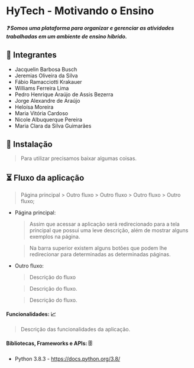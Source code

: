 # HyTech - Motivando o Ensino
##### :question: Somos uma plataforma para organizar e gerenciar as atividades trabalhadas em um ambiente de ensino híbrido.




## :busts_in_silhouette: Integrantes
- Jacquelin Barbosa Busch
- Jeremias Oliveira da Silva
- Fábio Ramacciotti Krakauer
- Williams Ferreira Lima
- Pedro Henrique Araújo de Assis Bezerra
- Jorge Alexandre de Araújo
- Heloísa Moreira
- Maria Vitória Cardoso
- Nicole Albuquerque Pereira
- Maria Clara da Silva Guimarães

## :floppy_disk: Instalação

> Para utilizar precisamos baixar algumas coisas.
<!-- 
- Python 3.8.3: https://www.python.org/downloads/

- Após baixar e instalar o Python 3.8.3 devemos instalar o ambiente virtual projeto utiliza.
  ```terminal
  $ pip install pipenv
  ```
 
 - O Git precisa está instalado na máquina: https://git-scm.com/downloads
	```terminal
	$ git clone linkdesterepositorio
	```
	> Caso queira, pode baixar apenas o zip e extrai-lo.
  
 - Após estar com o projeto clonado, acesse a raíz do projeto com seu terminal/prompt de comando e digite este comando:
    ```
    $ cd imgpercent
    ```
 - É necessário baixar o arquivo yolov3.weight que pelo fato de ser um pouco grande não pode ser enviado para o Github. Baixe neste link: https://pjreddie.com/media/files/yolov3.weigths.
 
 - O arquivo yolov3.weights deve ser colocado em: ./imgpercent/imgpercent/main/yolofiles/yoloDados/
 
 
 #### A primeira vez que executar o projeto o pipenv (ambiente virtual) deve instalar as dependencias caso já tenha feito o passo abaixo, pule esse.
 
 - Instalando dependências do projeto:
 
    ```
    $ pipenv install
    ```
- Agora podemos colocar nosso servidor local no ar:

    ```
    $ pipenv run python manage.py runserver
    ```
    
- Assim que aparecer no seu terminal este link: "127.0.0.1:8000/" quer dizer que já pode ser acessado.

- Abra seu navegador e acesse o seguinte link: 127.0.0.1:8000

- Pronto, aproveite o site. -->

## :hourglass_flowing_sand: Fluxo da aplicação  

> Página principal > Outro fluxo > Outro fluxo > Outro fluxo > Outro fluxo;

- Página principal:

  > Assim que acessar a aplicação será redirecionado para a tela principal que possui uma leve descrição, além de mostrar alguns exemplos na página.

  > Na barra superior existem alguns botões que podem lhe redirecionar para determinadas as determinadas páginas.

- Outro fluxo:
  
  > Descrição do fluxo
  
  > Descrição do fluxo.
 
  > Descrição do fluxo.
  
<!-- - Resultado:

  > A página resultado mostra a imagem marcada onde foi identificado o cachorro ou gato (e outros objetos), apresentando também a justificativa caso a imagem não passe no teste.
  
  > Existe um botão que lhe ridireciona para a página de reconhecimento de imagem mais uma vez.
  
  > Daqui pode ser acessado pela barra superior a página sobre.
  
- Sobre:

  > Existe algumas informações sobre o autor e a aplicação. -->
  
  
#### Funcionalidades: :chart_with_upwards_trend:

> Descrição das funcionalidades da aplicação.

<!-- > Deixei algumas responsabilidades no front-end, como um required na tag de imagem para evitar submissão de nenhum arquivo, ou até mesmo só habilitar botão de envio pós imagem ser selecionada.

> Em relação ao calculo do acerto, por padrão o Yolo me sempre trazia a porcentagem de acurácia (acerto) neste formato 0.90890, sendo o máximo de acurácia 1.0000. Primeiramente foi necessário pegar apenas imagens que ultrapassavam 0.5+, pois teremos mais certeza que a imagem em questão é o que esperamos pois seria identificado com mais certeza o objeto esperado. Então pego este número, excluo o primeiro 0 (zero), e divido os restantes dos números por 100, me retornando por exemplo 90,89, passo então esse número para string para acrescentar a porcentagem e então defino ela no retangulo de identificação.

> A respeito das imagens, para evitar uma grande lotação de imagens no servidor toda vez que alguém acessa a página de reconhecimento de imagem o diretório media é verificado, caso exista é excluido para limpar o local e ser usado novamente e caso já exista e esteja limpo já é utilizado passando para a parte de tratamento da imagem supracitado.

> Graças ao Jinja consegui fazer o uso de apresentação de tags de forma seletiva (se isso acontecer apresente esta tag, caso não apresente esta), o que facilitou o desenvolvimento. -->


#### Bibliotecas, Frameworks e APIs: :file_cabinet:
- Python 3.8.3 - https://docs.python.org/3.8/

<!-- - Django - https://docs.djangoproject.com/en/3.0/
- Bootstrap4 - https://getbootstrap.com/docs/4.5/getting-started/introduction/

- OpenCV - https://opencv-python-tutroals.readthedocs.io/en/latest/index.html
- Yolov3 - https://pjreddie.com/darknet/yolo/ -->

